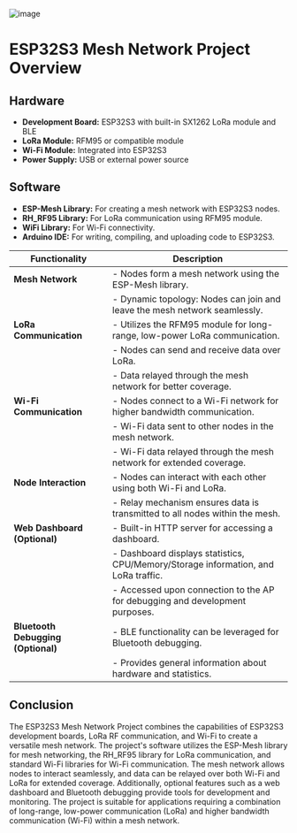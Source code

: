 ![image](https://github.com/mikey506/LoRaNET_NB/assets/13043850/45336f45-cc63-4604-8cee-8c4802794673)

# ESP32S3 Mesh Network Project Overview

## Hardware

- **Development Board:** ESP32S3 with built-in SX1262 LoRa module and BLE
- **LoRa Module:** RFM95 or compatible module
- **Wi-Fi Module:** Integrated into ESP32S3
- **Power Supply:** USB or external power source

## Software

- **ESP-Mesh Library:** For creating a mesh network with ESP32S3 nodes.
- **RH_RF95 Library:** For LoRa communication using RFM95 module.
- **WiFi Library:** For Wi-Fi connectivity.
- **Arduino IDE:** For writing, compiling, and uploading code to ESP32S3.

| Functionality                  | Description                                                                                          |
| ------------------------------ | ---------------------------------------------------------------------------------------------------- |
| **Mesh Network**               | - Nodes form a mesh network using the ESP-Mesh library.                                              |
|                                | - Dynamic topology: Nodes can join and leave the mesh network seamlessly.                            |
| **LoRa Communication**         | - Utilizes the RFM95 module for long-range, low-power LoRa communication.                             |
|                                | - Nodes can send and receive data over LoRa.                                                         |
|                                | - Data relayed through the mesh network for better coverage.                                          |
| **Wi-Fi Communication**        | - Nodes connect to a Wi-Fi network for higher bandwidth communication.                               |
|                                | - Wi-Fi data sent to other nodes in the mesh network.                                                |
|                                | - Wi-Fi data relayed through the mesh network for extended coverage.                                  |
| **Node Interaction**           | - Nodes can interact with each other using both Wi-Fi and LoRa.                                       |
|                                | - Relay mechanism ensures data is transmitted to all nodes within the mesh.                           |
| **Web Dashboard (Optional)**   | - Built-in HTTP server for accessing a dashboard.                                                     |
|                                | - Dashboard displays statistics, CPU/Memory/Storage information, and LoRa traffic.                    |
|                                | - Accessed upon connection to the AP for debugging and development purposes.                          |
| **Bluetooth Debugging (Optional)** | - BLE functionality can be leveraged for Bluetooth debugging.                                        |
|                                   | - Provides general information about hardware and statistics.                                         |


## Conclusion

The ESP32S3 Mesh Network Project combines the capabilities of ESP32S3 development boards, LoRa RF communication, and Wi-Fi to create a versatile mesh network. The project's software utilizes the ESP-Mesh library for mesh networking, the RH_RF95 library for LoRa communication, and standard Wi-Fi libraries for Wi-Fi communication. The mesh network allows nodes to interact seamlessly, and data can be relayed over both Wi-Fi and LoRa for extended coverage. Additionally, optional features such as a web dashboard and Bluetooth debugging provide tools for development and monitoring. The project is suitable for applications requiring a combination of long-range, low-power communication (LoRa) and higher bandwidth communication (Wi-Fi) within a mesh network.
